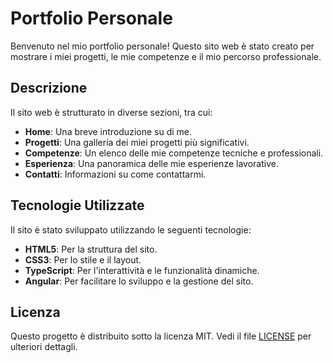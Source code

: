 # Portfolio Personale

Benvenuto nel mio portfolio personale! Questo sito web è stato creato per mostrare i miei progetti, le mie competenze e il mio percorso professionale.

## Descrizione

Il sito web è strutturato in diverse sezioni, tra cui:

- **Home**: Una breve introduzione su di me.
- **Progetti**: Una galleria dei miei progetti più significativi.
- **Competenze**: Un elenco delle mie competenze tecniche e professionali.
- **Esperienza**: Una panoramica delle mie esperienze lavorative.
- **Contatti**: Informazioni su come contattarmi.

## Tecnologie Utilizzate

Il sito è stato sviluppato utilizzando le seguenti tecnologie:

- **HTML5**: Per la struttura del sito.
- **CSS3**: Per lo stile e il layout.
- **TypeScript**: Per l'interattività e le funzionalità dinamiche.
- **Angular**: Per facilitare lo sviluppo e la gestione del sito.

## Licenza

Questo progetto è distribuito sotto la licenza MIT. Vedi il file [LICENSE](https://github.com/BosioPietro/sito-personale/blob/master/LICENSE) per ulteriori dettagli.
